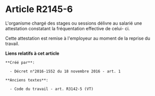 # Article R2145-6

L'organisme chargé des stages ou sessions délivre au salarié une attestation constatant la fréquentation effective de celui-
ci.

Cette attestation est remise à l'employeur au moment de la reprise du travail.

**Liens relatifs à cet article**

	**Créé par**:

	  - Décret n°2016-1552 du 18 novembre 2016 - art. 1

	**Anciens textes**:

	  - Code du travail - art. R3142-5 (VT)
